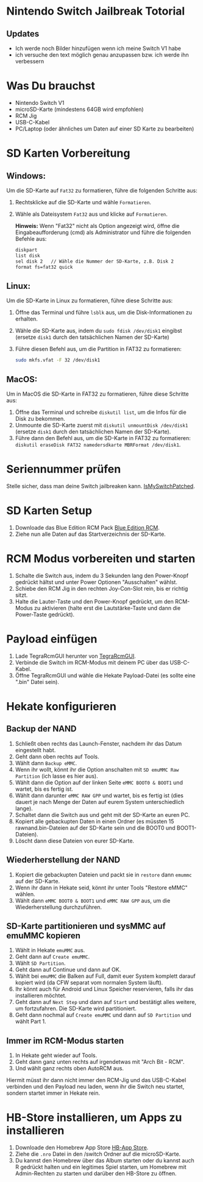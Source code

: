 # Nintendo Switch Jailbreak Totorial

## Updates
- Ich werde noch Bilder hinzufügen wenn ich meine Switch V1 habe
- ich versuche den text möglich genau anzupassen bzw. ich werde ihn verbessern

# Was Du brauchst

- Nintendo Switch V1
- microSD-Karte (mindestens 64GB wird empfohlen)
- RCM Jig
- USB-C-Kabel
- PC/Laptop (oder ähnliches um Daten auf einer SD Karte zu bearbeiten)

# SD Karten Vorbereitung

## Windows:

Um die SD-Karte auf `Fat32` zu formatieren, führe die folgenden Schritte aus:

1. Rechtsklicke auf die SD-Karte und wähle `Formatieren`.
2. Wähle als Dateisystem `Fat32` aus und klicke auf `Formatieren`. 
   
   **Hinweis:** Wenn "Fat32" nicht als Option angezeigt wird, öffne die Eingabeaufforderung (cmd) als Administrator und führe die folgenden Befehle aus:

   ```sh
   diskpart
   list disk
   sel disk 2   // Wähle die Nummer der SD-Karte, z.B. Disk 2
   format fs=fat32 quick

## Linux:

Um die SD-Karte in Linux zu formatieren, führe diese Schritte aus:

1. Öffne das Terminal und führe `lsblk` aus, um die Disk-Informationen zu erhalten.
2. Wähle die SD-Karte aus, indem du `sudo fdisk /dev/disk1` eingibst (ersetze `disk1` durch den tatsächlichen Namen der SD-Karte)
3. Führe diesen Befehl aus, um die Partition in FAT32 zu formatieren:

   ```bash
   sudo mkfs.vfat -F 32 /dev/disk1

## MacOS:

Um in MacOS die SD-Karte in FAT32 zu formatieren, führe diese Schritte aus:

1. Öffne das Terminal und schreibe `diskutil list`, um die Infos für die Disk zu bekommen.
2. Unmounte die SD-Karte zuerst mit `diskutil unmountDisk /dev/disk1` (ersetze `disk1` durch den tatsächlichen Namen der SD-Karte).
3. Führe dann den Befehl aus, um die SD-Karte in FAT32 zu formatieren: `diskutil eraseDisk FAT32 namedersdkarte MBRFormat /dev/disk1`.

# Seriennummer prüfen

Stelle sicher, dass man deine Switch jailbreaken kann. [IsMySwitchPatched](https://ismyswitchpatched.com/).

# SD Karten Setup

1. Downloade das Blue Edition RCM Pack [Blue Edition RCM](https://github.com/glitched-nx/Blue_Edition_2__RCM_V1/releases).
2. Ziehe nun alle Daten auf das Startverzeichnis der SD-Karte.

# RCM Modus vorbereiten und starten

   1. Schalte die Switch aus, indem du 3 Sekunden lang den Power-Knopf gedrückt hältst und unter Power Optionen "Ausschalten" wählst.
   2. Schiebe den RCM Jig in den rechten Joy-Con-Slot rein, bis er richtig sitzt.
   3. Halte die Lauter-Taste und den Power-Knopf gedrückt, um den RCM-Modus zu aktivieren (halte erst die Lautstärke-Taste und dann die Power-Taste gedrückt).

# Payload einfügen

   1. Lade TegraRcmGUI herunter von [TegraRcmGUI](https://github.com/eliboa/TegraRcmGUI/releases).
   2. Verbinde die Switch im RCM-Modus mit deinem PC über das USB-C-Kabel.
   3. Öffne TegraRcmGUI und wähle die Hekate Payload-Datei (es sollte eine ".bin" Datei sein).

# Hekate konfigurieren

## Backup der NAND

1. Schließt oben rechts das Launch-Fenster, nachdem ihr das Datum eingestellt habt.
2. Geht dann oben rechts auf Tools.
3. Wählt dann `Backup eMMC`.
4. Wenn ihr wollt, könnt ihr die Option anschalten mit `SD emuMMC Raw Partition` (ich lasse es hier aus).
5. Wählt dann die Option auf der linken Seite `eMMC BOOT0 & BOOT1` und wartet, bis es fertig ist.
6. Wählt dann darunter `eMMC RAW GPP` und wartet, bis es fertig ist (dies dauert je nach Menge der Daten auf eurem System unterschiedlich lange).
7. Schaltet dann die Switch aus und geht mit der SD-Karte an euren PC.
8. Kopiert alle gebackupten Daten in einen Ordner (es müssten 15 rawnand.bin-Dateien auf der SD-Karte sein und die BOOT0 und BOOT1-Dateien).
9. Löscht dann diese Dateien von eurer SD-Karte.

## Wiederherstellung der NAND

1. Kopiert die gebackupten Dateien und packt sie in `restore` dann `emummc` auf der SD-Karte.
2. Wenn ihr dann in Hekate seid, könnt ihr unter Tools "Restore eMMC" wählen.
3. Wählt dann `eMMC BOOT0 & BOOT1` und `eMMC RAW GPP` aus, um die Wiederherstellung durchzuführen.

## SD-Karte partitionieren und sysMMC auf emuMMC kopieren

1. Wählt in Hekate `emuMMC` aus.
2. Geht dann auf `Create emuMMC`.
3. Wählt `SD Partition`.
4. Geht dann auf Continue und dann auf OK.
5. Wählt bei `emuMMC` die Balken auf Full, damit euer System komplett darauf kopiert wird (da CFW separat vom normalen System läuft).
6. Ihr könnt auch für Android und Linux Speicher reservieren, falls ihr das installieren möchtet.
7. Geht dann auf `Next Step` und dann auf `Start` und bestätigt alles weitere, um fortzufahren. Die SD-Karte wird partitioniert.
8. Geht dann nochmal auf `Create emuMMC` und dann auf `SD Partition` und wählt Part 1.

## Immer im RCM-Modus starten

1. In Hekate geht wieder auf Tools.
2. Geht dann ganz unten rechts auf irgendetwas mit "Arch Bit - RCM".
3. Und wählt ganz rechts oben AutoRCM aus.

Hiermit müsst ihr dann nicht immer den RCM-Jig und das USB-C-Kabel verbinden und den Payload neu laden, wenn ihr die Switch neu startet, sondern startet immer in Hekate rein.

# HB-Store installieren, um Apps zu installieren

   1. Downloade den Homebrew App Store [HB-App Store](https://github.com/fortheusers/hb-appstore/releases).
   2. Ziehe die `.nro` Datei in den /switch Ordner auf die microSD-Karte.
   3. Du kannst den Homebrew über das Album starten oder du kannst auch R gedrückt halten und ein legitimes Spiel starten, um Homebrew mit Admin-Rechten zu starten und darüber den HB-Store zu öffnen.
